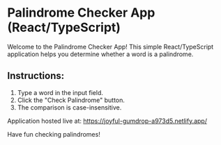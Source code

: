 # Palindrome Checker App (React/TypeScript)

Welcome to the Palindrome Checker App! This simple React/TypeScript application helps you determine whether a word is a palindrome.

## Instructions:

1. Type a word in the input field.
2. Click the "Check Palindrome" button.
3. The comparison is case-insensitive.

Application hosted live at: https://joyful-gumdrop-a973d5.netlify.app/

Have fun checking palindromes!
